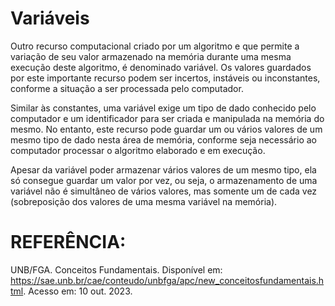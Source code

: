 # Variáveis
 
Outro recurso computacional criado por um algoritmo e que permite a variação de seu valor armazenado na memória durante uma mesma execução deste algoritmo, é denominado variável. Os valores guardados por este importante recurso podem ser incertos, instáveis ou inconstantes, conforme a situação a ser processada pelo computador.

 
Similar às constantes, uma variável exige um tipo de dado conhecido pelo computador e um identificador para ser criada e manipulada na memória do mesmo. No entanto, este recurso pode guardar um ou vários valores de um mesmo tipo de dado nesta área de memória, conforme seja necessário ao computador processar o algoritmo elaborado e em execução.

 
Apesar da variável poder armazenar vários valores de um mesmo tipo, ela só consegue guardar um valor por vez, ou seja, o armazenamento de uma variável não é simultâneo de vários valores, mas somente um de cada vez (sobreposição dos valores de uma mesma variável na memória).

# REFERÊNCIA:
UNB/FGA. Conceitos Fundamentais. Disponível em: https://sae.unb.br/cae/conteudo/unbfga/apc/new_conceitosfundamentais.html. Acesso em: 10 out. 2023.
